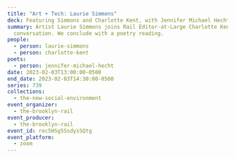 ```yaml
---
title: "Art + Tech: Laurie Simmons"
deck: Featuring Simmons and Charlotte Kent, with Jennifer Michael Hecht
summary: Artist Laurie Simmons joins Rail Editor-at-Large Charlotte Kent for a
  conversation. We conclude with a poetry reading.
people:
  - person: laurie-simmons
  - person: charlotte-kent
poets:
  - person: jennifer-michael-hecht
date: 2023-02-03T13:00:00-0500
end_date: 2023-02-03T14:30:00-0500
series: 739
collections:
  - the-new-social-environment
event_organizer:
  - the-brooklyn-rail
event_producer:
  - the-brooklyn-rail
event_id: rec5HSg5SsdysSQtg
event_platform:
  - zoom
---
```

